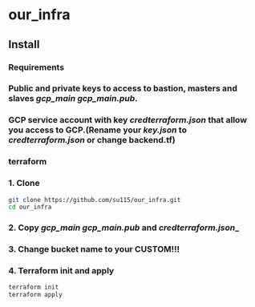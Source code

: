 # our_infra
## Install 
### Requirements
### Public and private keys to access to bastion, masters and slaves  _gcp_main gcp_main.pub_. 
### GCP service account with key _credterraform.json_ that allow you access to GCP.(Rename your _key.json_ to _credterraform.json_ or change __backend.tf__)
### terraform

### 1. Clone 
```sh
git clone https://github.com/su115/our_infra.git
cd our_infra
```
### 2. Copy _gcp_main gcp_main.pub_ and _credterraform.json__
### 3. Change bucket name to your CUSTOM!!!
### 4. Terraform init and apply
```sh
terraform init
terraform apply
```
